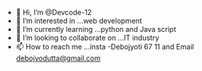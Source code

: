 - 👋 Hi, I’m @Devcode-12
- 👀 I’m interested in ...web development 
- 🌱 I’m currently learning ...python and Java script 
- 💞️ I’m looking to collaborate on ...IT industry 
- 📫 How to reach me ...insta -Debojyoti 67 11 and Email debojyodutta@gmail.com

<!---
Devcode-12/Devcode-12 is a ✨ special ✨ repository because its `README.md` (this file) appears on your GitHub profile.
You can click the Preview link to take a look at your changes.
--->
